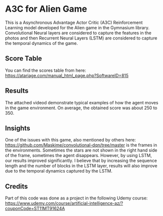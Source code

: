 # A3C for Alien Game
This is a  Asynchronous Advantage Actor Critic (A3C) Reinforcement Learning model developed for the Alien game in the Gymnasium library.
 Convolutional Neural layers are considered to capture the features in the photos and then Recurrent Neural Layers (LSTM) are considered to capture the temporal dynamics of the game.

## Score Table
You can find the scores table from here: https://atariage.com/manual_html_page.php?SoftwareID=815

## Results
The attached videod demonstrate typical examples of how the agent moves in the game environment. 
On average, the obtained score was about 250 to 350. 

## Insights
One of the issues with this game, also mentioned by others here: https://github.com/Maskime/convolutional-dqn/tree/master is the frames in the environments.
Sometimes the stars are not shown in the right hand side of the frame, sometimes the agent disappears.
However, by using LSTM, our results improved significantly. I believe that by increasing the sequence length and the number of blocks in the LSTM layer, results will also improve due to the temporal dynamics captured by the LSTM.

## Credits
Part of this code was done as a project in the following Udemy course: https://www.udemy.com/course/artificial-intelligence-az/?couponCode=ST11MT91624A
